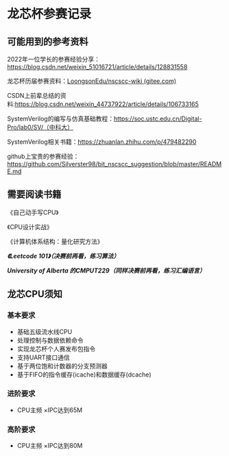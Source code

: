 # 龙芯杯参赛记录

## 可能用到的参考资料

2022年一位学长的参赛经验分享：https://blog.csdn.net/weixin_51016721/article/details/128831558

龙芯杯历届参赛资料：[LoongsonEdu/nscscc-wiki (gitee.com)](https://gitee.com/loongson-edu/nscscc-wiki#竞赛总则)

CSDN上前辈总结的资料:https://blog.csdn.net/weixin_44737922/article/details/106733165

SystemVerilog的编写与仿真基础教程：https://soc.ustc.edu.cn/Digital-Pro/lab0/SV/（中科大）

SystemVerilog相关书籍：https://zhuanlan.zhihu.com/p/479482290

github上宝贵的参赛经验：https://github.com/Silverster98/bit_nscscc_suggestion/blob/master/README.md

## 需要阅读书籍

《自己动手写CPU》

《CPU设计实战》

《计算机体系结构：量化研究方法》

***《Leetcode 101》（决赛前再看，练习算法）***

***University of Alberta 的CMPUT229（同样决赛前再看，练习汇编语言）***

## 龙芯CPU须知

### 基本要求

- 基础五级流水线CPU
- 处理控制与数据依赖命令
- 实现龙芯杯个人赛发布包指令
- 支持UART接口通信
- 基于两位饱和计数器的分支预测器
- 基于FIFO的指令缓存(icache)和数据缓存(dcache)

### 进阶要求

- CPU主频 $\times$IPC达到65M

### 高阶要求

- CPU主频 $\times$IPC达到80M